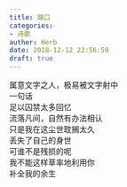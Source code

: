 ```yaml
---  
title: 路口  
categories:  
- 诗歌  
auther: Herb  
date: 2018-12-12 22:56:59  
draft: true
---  
```

属意文字之人，极易被文字射中  
一句话  
足以囚禁太多回忆    
流落凡间，自然有办法相认  
只是我在这尘世耽搁太久  
丢失了自己的身世    
可谁不是残损的呢  
我不能这样草率地利用你  
补全我的余生  
